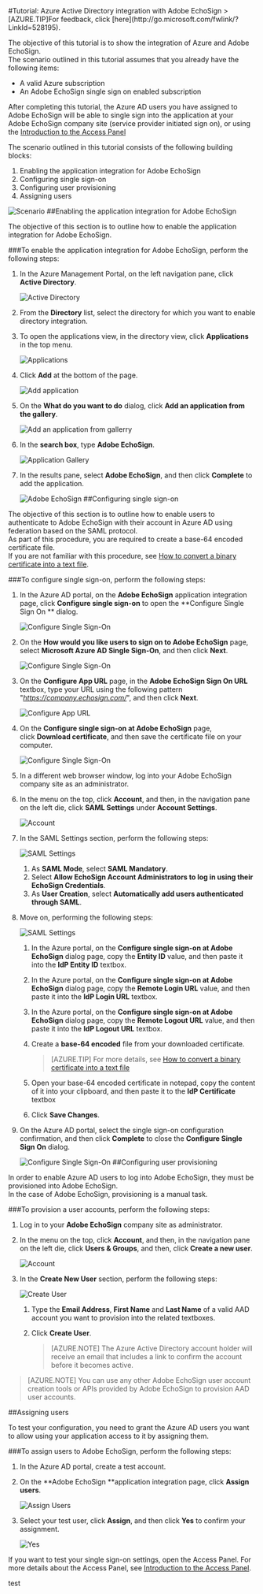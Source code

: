 <properties pageTitle="Tutorial: Azure Active Directory integration with Adobe EchoSign | Microsoft Azure" description="Learn how to use Adobe EchoSign with Azure Active Directory to enable single sign-on, automated provisioning, and more!." services="active-directory" authors="MarkusVi"  documentationCenter="na" manager="stevenpo"/>
<tags ms.service="active-directory" ms.devlang="na" ms.topic="article" ms.tgt_pltfrm="na" ms.workload="identity" ms.date="08/01/2015" ms.author="markvi" />
#Tutorial: Azure Active Directory integration with Adobe EchoSign
>[AZURE.TIP]For feedback, click [here](http://go.microsoft.com/fwlink/?LinkId=528195).

The objective of this tutorial is to show the integration of Azure and Adobe EchoSign.  
The scenario outlined in this tutorial assumes that you already have the following items:

-   A valid Azure subscription
-   An Adobe EchoSign single sign on enabled subscription

After completing this tutorial, the Azure AD users you have assigned to Adobe EchoSign will be able to single sign into the application at your Adobe EchoSign company site (service provider initiated sign on), or using the [Introduction to the Access Panel](https://msdn.microsoft.com/library/dn308586)

The scenario outlined in this tutorial consists of the following building blocks:

1.  Enabling the application integration for Adobe EchoSign
2.  Configuring single sign-on
3.  Configuring user provisioning
4.  Assigning users

![Scenario](./media/active-directory-saas-adobe-echosign-tutorial/IC789511.png "Scenario")
##Enabling the application integration for Adobe EchoSign

The objective of this section is to outline how to enable the application integration for Adobe EchoSign.

###To enable the application integration for Adobe EchoSign, perform the following steps:

1.  In the Azure Management Portal, on the left navigation pane, click **Active Directory**.

    ![Active Directory](./media/active-directory-saas-adobe-echosign-tutorial/IC700993.png "Active Directory")

2.  From the **Directory** list, select the directory for which you want to enable directory integration.

3.  To open the applications view, in the directory view, click **Applications** in the top menu.

    ![Applications](./media/active-directory-saas-adobe-echosign-tutorial/IC700994.png "Applications")

4.  Click **Add** at the bottom of the page.

    ![Add application](./media/active-directory-saas-adobe-echosign-tutorial/IC749321.png "Add application")

5.  On the **What do you want to do** dialog, click **Add an application from the gallery**.

    ![Add an application from gallerry](./media/active-directory-saas-adobe-echosign-tutorial/IC749322.png "Add an application from gallerry")

6.  In the **search box**, type **Adobe EchoSign**.

    ![Application Gallery](./media/active-directory-saas-adobe-echosign-tutorial/IC789514.png "Application Gallery")

7.  In the results pane, select **Adobe EchoSign**, and then click **Complete** to add the application.

    ![Adobe EchoSign](./media/active-directory-saas-adobe-echosign-tutorial/IC789515.png "Adobe EchoSign")
##Configuring single sign-on

The objective of this section is to outline how to enable users to authenticate to Adobe EchoSign with their account in Azure AD using federation based on the SAML protocol.  
As part of this procedure, you are required to create a base-64 encoded certificate file.  
If you are not familiar with this procedure, see [How to convert a binary certificate into a text file](http://youtu.be/PlgrzUZ-Y1o).

###To configure single sign-on, perform the following steps:

1.  In the Azure AD portal, on the **Adobe EchoSign** application integration page, click **Configure single sign-on** to open the **Configure Single Sign On ** dialog.

    ![Configure Single Sign-On](./media/active-directory-saas-adobe-echosign-tutorial/IC789516.png "Configure Single Sign-On")

2.  On the **How would you like users to sign on to Adobe EchoSign** page, select **Microsoft Azure AD Single Sign-On**, and then click **Next**.

    ![Configure Single Sign-On](./media/active-directory-saas-adobe-echosign-tutorial/IC789517.png "Configure Single Sign-On")

3.  On the **Configure App URL** page, in the **Adobe EchoSign Sign On URL** textbox, type your URL using the following pattern "*https://company.echosign.com/*", and then click **Next**.

    ![Configure App URL](./media/active-directory-saas-adobe-echosign-tutorial/IC789518.png "Configure App URL")

4.  On the **Configure single sign-on at Adobe EchoSign** page, click **Download certificate**, and then save the certificate file on your computer.

    ![Configure Single Sign-On](./media/active-directory-saas-adobe-echosign-tutorial/IC789519.png "Configure Single Sign-On")

5.  In a different web browser window, log into your Adobe EchoSign company site as an administrator.

6.  In the menu on the top, click **Account**, and then, in the navigation pane on the left die, click **SAML Settings** under **Account Settings**.

    ![Account](./media/active-directory-saas-adobe-echosign-tutorial/IC789520.png "Account")

7.  In the SAML Settings section, perform the following steps:

    ![SAML Settings](./media/active-directory-saas-adobe-echosign-tutorial/IC789521.png "SAML Settings")

    1.  As **SAML Mode**, select **SAML Mandatory**.
    2.  Select **Allow EchoSign Account Administrators to log in using their EchoSign Credentials**.
    3.  As **User Creation**, select **Automatically add users authenticated through SAML**.

8.  Move on, performing the following steps:

    ![SAML Settings](./media/active-directory-saas-adobe-echosign-tutorial/IC789522.png "SAML Settings")

    1.  In the Azure portal, on the **Configure single sign-on at Adobe EchoSign** dialog page, copy the **Entity ID** value, and then paste it into the **IdP Entity ID** textbox.
    2.  In the Azure portal, on the **Configure single sign-on at Adobe EchoSign** dialog page, copy the **Remote Login URL** value, and then paste it into the **IdP Login URL** textbox.
    3.  In the Azure portal, on the **Configure single sign-on at Adobe EchoSign** dialog page, copy the **Remote Logout URL** value, and then paste it into the **IdP Logout URL** textbox.
    4.  Create a **base-64 encoded** file from your downloaded certificate.  

		>[AZURE.TIP] For more details, see [How to convert a binary certificate into a text file](http://youtu.be/PlgrzUZ-Y1o)
    5.  Open your base-64 encoded certificate in notepad, copy the content of it into your clipboard, and then paste it to the **IdP Certificate** textbox
    6.  Click **Save Changes**.

9.  On the Azure AD portal, select the single sign-on configuration confirmation, and then click **Complete** to close the **Configure Single Sign On** dialog.

    ![Configure Single Sign-On](./media/active-directory-saas-adobe-echosign-tutorial/IC789523.png "Configure Single Sign-On")
##Configuring user provisioning

In order to enable Azure AD users to log into Adobe EchoSign, they must be provisioned into Adobe EchoSign.  
In the case of Adobe EchoSign, provisioning is a manual task.

###To provision a user accounts, perform the following steps:

1.  Log in to your **Adobe EchoSign** company site as administrator.

2.  In the menu on the top, click **Account**, and then, in the navigation pane on the left die, click **Users & Groups**, and then, click **Create a new user**.

    ![Account](./media/active-directory-saas-adobe-echosign-tutorial/IC789524.png "Account")

3.  In the **Create New User** section, perform the following steps:

    ![Create User](./media/active-directory-saas-adobe-echosign-tutorial/IC789525.png "Create User")

    1.  Type the **Email Address**, **First Name** and **Last Name** of a valid AAD account you want to provision into the related textboxes.
    2.  Click **Create User**.

		>[AZURE.NOTE] The Azure Active Directory account holder will receive an email that includes a link to confirm the account before it becomes active.

>[AZURE.NOTE] You can use any other Adobe EchoSign user account creation tools or APIs provided by Adobe EchoSign to provision AAD user accounts.

##Assigning users

To test your configuration, you need to grant the Azure AD users you want to allow using your application access to it by assigning them.

###To assign users to Adobe EchoSign, perform the following steps:

1.  In the Azure AD portal, create a test account.

2.  On the **Adobe EchoSign **application integration page, click **Assign users**.

    ![Assign Users](./media/active-directory-saas-adobe-echosign-tutorial/IC789526.png "Assign Users")

3.  Select your test user, click **Assign**, and then click **Yes** to confirm your assignment.

    ![Yes](./media/active-directory-saas-adobe-echosign-tutorial/IC767830.png "Yes")

If you want to test your single sign-on settings, open the Access Panel. For more details about the Access Panel, see [Introduction to the Access Panel](https://msdn.microsoft.com/library/dn308586).

test
